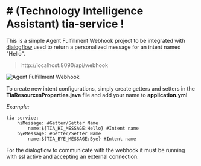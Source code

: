 # # (Technology Intelligence Assistant) tia-service !

This is a simple Agent Fulfillment Webhook project to be integrated with  [dialogflow](https://dialogflow.cloud.google.com/) used to return a personalized message for an intent named "Hello".

> http://localhost:8090/api/webhook 

![Agent Fulfillment Webhook](https://dialogflow.com/docs/images/integrations/actions/aog-dialogflow-protocol.png)

To create new intent configurations, simply create getters and setters in the **TiaResourcesProperties.java** file and add your name to **application.yml**

*Example:*

    tia-service:
	    hiMessage: #Getter/Setter Name
		    name:${TIA_HI_MESSAGE:Hello} #Intent name
		byeMessage: #Getter/Setter Name
			name:${TIA_BYE_MESSAGE:Bye} #Intent name
		
For the dialogflow to communicate with the webhook it must be running with ssl active and accepting an external connection.
